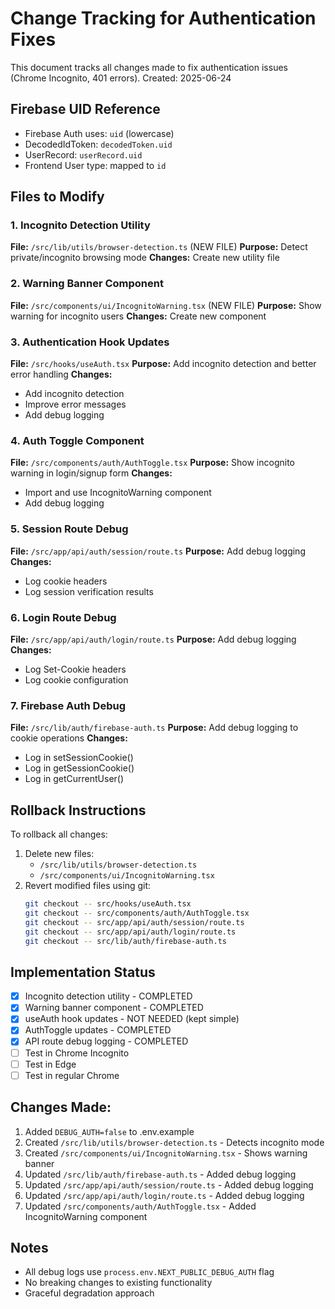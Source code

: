 # Change Tracking for Authentication Fixes

This document tracks all changes made to fix authentication issues (Chrome Incognito, 401 errors).
Created: 2025-06-24

## Firebase UID Reference
- Firebase Auth uses: `uid` (lowercase)
- DecodedIdToken: `decodedToken.uid`
- UserRecord: `userRecord.uid`
- Frontend User type: mapped to `id`

## Files to Modify

### 1. Incognito Detection Utility
**File:** `/src/lib/utils/browser-detection.ts` (NEW FILE)
**Purpose:** Detect private/incognito browsing mode
**Changes:** Create new utility file

### 2. Warning Banner Component
**File:** `/src/components/ui/IncognitoWarning.tsx` (NEW FILE)
**Purpose:** Show warning for incognito users
**Changes:** Create new component

### 3. Authentication Hook Updates
**File:** `/src/hooks/useAuth.tsx`
**Purpose:** Add incognito detection and better error handling
**Changes:**
- Add incognito detection
- Improve error messages
- Add debug logging

### 4. Auth Toggle Component
**File:** `/src/components/auth/AuthToggle.tsx`
**Purpose:** Show incognito warning in login/signup form
**Changes:**
- Import and use IncognitoWarning component
- Add debug logging

### 5. Session Route Debug
**File:** `/src/app/api/auth/session/route.ts`
**Purpose:** Add debug logging
**Changes:**
- Log cookie headers
- Log session verification results

### 6. Login Route Debug
**File:** `/src/app/api/auth/login/route.ts`
**Purpose:** Add debug logging
**Changes:**
- Log Set-Cookie headers
- Log cookie configuration

### 7. Firebase Auth Debug
**File:** `/src/lib/auth/firebase-auth.ts`
**Purpose:** Add debug logging to cookie operations
**Changes:**
- Log in setSessionCookie()
- Log in getSessionCookie()
- Log in getCurrentUser()

## Rollback Instructions

To rollback all changes:
1. Delete new files:
   - `/src/lib/utils/browser-detection.ts`
   - `/src/components/ui/IncognitoWarning.tsx`
2. Revert modified files using git:
   ```bash
   git checkout -- src/hooks/useAuth.tsx
   git checkout -- src/components/auth/AuthToggle.tsx
   git checkout -- src/app/api/auth/session/route.ts
   git checkout -- src/app/api/auth/login/route.ts
   git checkout -- src/lib/auth/firebase-auth.ts
   ```

## Implementation Status
- [x] Incognito detection utility - COMPLETED
- [x] Warning banner component - COMPLETED
- [x] useAuth hook updates - NOT NEEDED (kept simple)
- [x] AuthToggle updates - COMPLETED
- [x] API route debug logging - COMPLETED
- [ ] Test in Chrome Incognito
- [ ] Test in Edge
- [ ] Test in regular Chrome

## Changes Made:
1. Added `DEBUG_AUTH=false` to .env.example
2. Created `/src/lib/utils/browser-detection.ts` - Detects incognito mode
3. Created `/src/components/ui/IncognitoWarning.tsx` - Shows warning banner
4. Updated `/src/lib/auth/firebase-auth.ts` - Added debug logging
5. Updated `/src/app/api/auth/session/route.ts` - Added debug logging
6. Updated `/src/app/api/auth/login/route.ts` - Added debug logging  
7. Updated `/src/components/auth/AuthToggle.tsx` - Added IncognitoWarning component

## Notes
- All debug logs use `process.env.NEXT_PUBLIC_DEBUG_AUTH` flag
- No breaking changes to existing functionality
- Graceful degradation approach